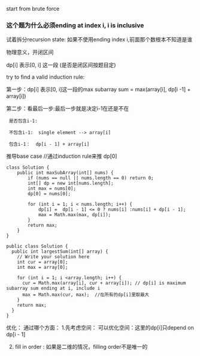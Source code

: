 

start from brute force



### 这个题为什么必须ending at index i, i is inclusive
试着拆分recursion state:  如果不使用ending index i,前面那个数根本不知道是谁



物理意义，开闭区间

dp[i] 表示[0, i] 这一段  (是否是闭区间按题目定)


try to find a valid induction rule:

第一步：dp[i] 表示[0, i]这一段的max subarray sum = max(array[i], dp[i -1] + array[i])

第二步：看最后一步:最后一步就是决定i-1在还是不在

     是否包含i-1:

     不包含i-1:  single element --> array[i]

     包含i-1：  dp[i - 1] + array[i]


推导base case //通过induction rule来推
dp[0]


```
class Solution {
    public int maxSubArray(int[] nums) {
        if (nums == null || nums.length == 0) return 0;
        int[] dp = new int[nums.length];
        int max = nums[0];
        dp[0] = nums[0];
        
        for (int i = 1; i < nums.length; i++) {
            dp[i] =  dp[i - 1] <= 0 ? nums[i] :nums[i] + dp[i - 1];
            max = Math.max(max, dp[i]);
        }
        return max;   
    }
}

```



```
public class Solution {
  public int largestSum(int[] array) {
    // Write your solution here
    int cur = array[0];
    int max = array[0];

    for (int i = 1; i <array.length; i++) {
      cur = Math.max(array[i], cur + array[i]); // dp[i] is maximum subarray sum ending at i, include i
      max = Math.max(cur, max);  //在所有的dp[i]里取最大
    }
    return max;
  }
}

```


优化： 通过哪个方面：
1.先考虑空间： 可以优化空间：这里的dp[i]只depend on dp[i - 1]


2. fill in order  : 如果是二维的情况，filling order不是唯一的


